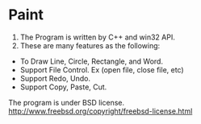 Paint
=====
1. The Program is written by C++ and win32 API.
2. These are many features as the following:
* To Draw Line, Circle, Rectangle, and Word.
* Support File Control. Ex (open file, close file, etc)
* Support Redo, Undo.
* Support Copy, Paste, Cut.

The program is under BSD license.
http://www.freebsd.org/copyright/freebsd-license.html
